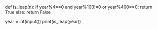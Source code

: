 def is_leap(n):
    if year%4==0 and year%100!=0 or year%400==0:
        return True
    else:
        return False
        

year = int(input())
print(is_leap(year))
